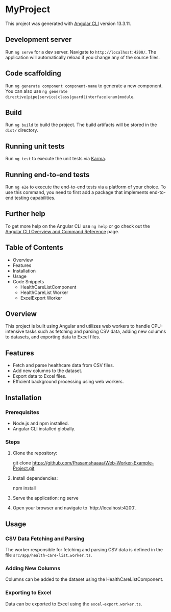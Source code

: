 # MyProject

This project was generated with [Angular CLI](https://github.com/angular/angular-cli) version 13.3.11.

## Development server

Run `ng serve` for a dev server. Navigate to `http://localhost:4200/`. The application will automatically reload if you change any of the source files.

## Code scaffolding

Run `ng generate component component-name` to generate a new component. You can also use `ng generate directive|pipe|service|class|guard|interface|enum|module`.

## Build

Run `ng build` to build the project. The build artifacts will be stored in the `dist/` directory.

## Running unit tests

Run `ng test` to execute the unit tests via [Karma](https://karma-runner.github.io).

## Running end-to-end tests

Run `ng e2e` to execute the end-to-end tests via a platform of your choice. To use this command, you need to first add a package that implements end-to-end testing capabilities.

## Further help

To get more help on the Angular CLI use `ng help` or go check out the [Angular CLI Overview and Command Reference](https://angular.io/cli) page.

## Table of Contents

- Overview
- Features
- Installation
- Usage
- Code Snippets
  - HealthCareListComponent
  - HealthCareList Worker
  - ExcelExport Worker

## Overview

This project is built using Angular and utilizes web workers to handle CPU-intensive tasks such as fetching and parsing CSV data, adding new columns to datasets, and exporting data to Excel files.

## Features

- Fetch and parse healthcare data from CSV files.
- Add new columns to the dataset.
- Export data to Excel files.
- Efficient background processing using web workers.


## Installation

### Prerequisites

- Node.js and npm installed.
- Angular CLI installed globally.

### Steps

1. Clone the repository:
   
    git clone https://github.com/Prasamshaaaa/Web-Worker-Example-Project.git
   

2. Install dependencies:

    npm install


3. Serve the application:
    ng serve

4. Open your browser and navigate to 'http://localhost:4200'.
   


 ## Usage

### CSV Data Fetching and Parsing

The worker responsible for fetching and parsing CSV data is defined in the file `src/app/health-care-list.worker.ts`.

### Adding New Columns

Columns can be added to the dataset using the HealthCareListComponent.

### Exporting to Excel

Data can be exported to Excel using the `excel-export.worker.ts`.
